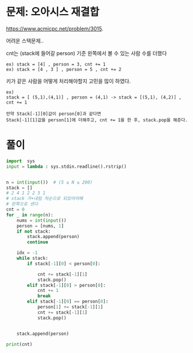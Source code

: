 # 문제: 오아시스 재결합
https://www.acmicpc.net/problem/3015. 

어려운 스택문제..  

cnt는 (stack에 들어갈 person) 기준 왼쪽에서 볼 수 있는 사람 수를 더했다

```
ex) stack = [4] , person = 3, cnt += 1
ex) stack = [4 , 3 ] , person = 5 , cnt += 2
```
키가 같은 사람을 어떻게 처리해야할지 고민을 많이 하였다. 
```
ex)
stack = [ (5,1),(4,1)] , person = (4,1) -> stack = [(5,1), (4,2)] , cnt += 1

만약 Stack[-1][0]값이 person[0]과 같다면
Stack[-1][1]값을 person[1]에 더해주고, cnt += 1을 한 후, stack.pop을 해준다.
```
# 풀이
``` python
import  sys
input = lambda : sys.stdin.readline().rstrip()


n = int(input())  # (5 ≤ N ≤ 200)
stack = []
# 2 4 1 2 2 5 1
# stack 가+내림 차순으로 되있어야해
# 왼쪽으로 센다
cnt = 0
for _ in range(n):
    nums = int(input())
    person = [nums, 1]
    if not stack:
        stack.append(person)
        continue

    idx = -1
    while stack:
        if stack[-1][0] < person[0]:

            cnt += stack[-1][1]
            stack.pop()
        elif stack[-1][0] > person[0]:
            cnt += 1
            break
        elif stack[-1][0] == person[0]:
            person[1] += stack[-1][1]
            cnt += stack[-1][1]
            stack.pop()


    stack.append(person)

print(cnt)



```
